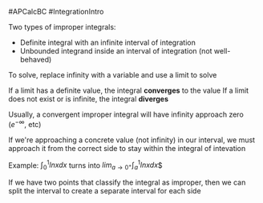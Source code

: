 #APCalcBC #IntegrationIntro 

Two types of improper integrals:
- Definite integral with an infinite interval of integration
- Unbounded integrand inside an interval of integration (not well-behaved)

To solve, replace infinity with a variable and use a limit to solve

If a limit has a definite value, the integral **converges** to the value
If a limit does not exist or is infinite, the integral **diverges** 

Usually, a convergent improper integral will have infinity approach zero ($e^{-\infty}$, etc)

If we're approaching a concrete value (not infinity) in our interval, we must approach it from the correct side to stay within the integral of intevation

Example: $\int_0^1{ln{x}dx}$ turns into $lim_{a\to0^+}{\int_a^1{ln x dx}}$$

If we have two points that classify the integral as improper, then we can split the interval to create a separate interval for each side